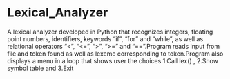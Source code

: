 # Lexical_Analyzer
A lexical analyzer developed in Python that recognizes integers, floating point numbers, identifiers, keywords “if”, “for” and “while”, as well as relational operators “&lt;”, “&lt;=”, “>”, “>=” and “==”.Program reads input from file and token found as well as lexeme corresponding to token.Program also displays a menu in a loop that shows user the choices 1.Call lex() , 2.Show symbol table and 3.Exit 
